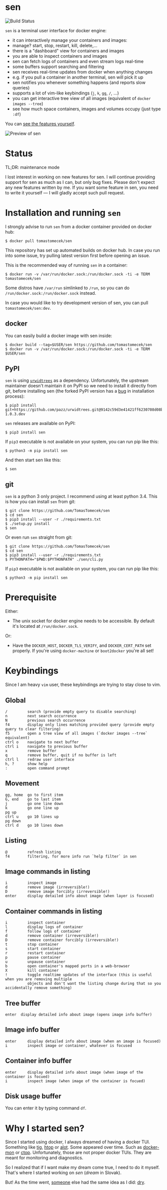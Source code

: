 # sen

![Build Status](https://travis-ci.org/TomasTomecek/sen.svg?branch=master)


`sen` is a terminal user interface for docker engine:
 * it can interactively manage your containers and images:
  * manage? start, stop, restart, kill, delete,...
 * there is a "dashboard" view for containers and images
 * you are able to inspect containers and images
 * sen can fetch logs of containers and even stream logs real-time
 * some buffers support searching and filtering
 * sen receives real-time updates from docker when anything changes
  * e.g. if you pull a container in another terminal, sen will pick it up
 * sen notifies you whenever something happens (and reports slow queries)
 * supports a lot of vim-like keybindings (`j`, `k`, `gg`, `/`, ...)
 * you can get interactive tree view of all images (equivalent of `docker images --tree`)
 * see how much space containers, images and volumes occupy (just type `:df`)

You can [see the features yourself](/docs/features.md).

![Preview of sen](/data/sen-preview.gif)


# Status

TL;DR: maintenance mode

I lost interest in working on new features for sen. I will continue providing
support for sen as much as I can, but only bug fixes. Please don't expect any
new features written by me. If you want some feature in sen, you need to write
it yourself — I will gladly accept such pull request.


# Installation and running `sen`

I strongly advise to run `sen` from a docker container provided on docker hub:

```
$ docker pull tomastomecek/sen
```

This repository has set up automated builds on docker hub. In case you run into some issue, try pulling latest version first before opening an issue.

This is the recommended way of running `sen` in a container:

```
$ docker run -v /var/run/docker.sock:/run/docker.sock -ti -e TERM tomastomecek/sen
```

Some distros have `/var/run` simlinked to `/run`, so you can do `/run/docker.sock:/run/docker.sock` instead.

In case you would like to try development version of sen, you can pull `tomastomecek/sen:dev`.


## docker

You can easily build a docker image with sen inside:

```
$ docker build --tag=$USER/sen https://github.com/tomastomecek/sen
$ docker run -v /var/run/docker.sock:/run/docker.sock -ti -e TERM $USER/sen
```


## PyPI

`sen` is using [`urwidtrees`](https://github.com/pazz/urwidtrees) as a dependency. Unfortunately, the upstream
maintainer doesn't maintain it on PyPI so we need to install it directly from
git, before installing sen (the forked PyPI version has a [bug](https://github.com/TomasTomecek/sen/issues/128) in
installation process):

```
$ pip3 install git+https://github.com/pazz/urwidtrees.git@9142c59d3e41421ff6230708d08b6a134e0a8eed#egg=urwidtrees-1.0.3.dev
```

`sen` releases are available on PyPI:

```
$ pip3 install sen
```

If `pip3` executable is not available on your system, you can run pip like this:

```
$ python3 -m pip install sen
```

And then start sen like this:

```
$ sen
```


## git

`sen` is a python 3 only project. I recommend using at least python 3.4. This is how you can install `sen` from git:

```
$ git clone https://github.com/TomasTomecek/sen
$ cd sen
$ pip3 install --user -r ./requirements.txt
$ ./setup.py install
$ sen
```

Or even run `sen` straight from git:

```
$ git clone https://github.com/TomasTomecek/sen
$ cd sen
$ pip3 install --user -r ./requirements.txt
$ PYTHONPATH="$PWD:$PYTHONPATH" ./sen/cli.py
```

If `pip3` executable is not available on your system, you can run pip like this:

```
$ python3 -m pip install sen
```


# Prerequisite

Either:

* The unix socket for docker engine needs to be accessible. By default it's located at `/run/docker.sock`.

Or:

* Have the `DOCKER_HOST`, `DOCKER_TLS_VERIFY`, and `DOCKER_CERT_PATH` set properly.  If you're using `docker-machine` or `boot2docker` you're all set!


# Keybindings

Since I am heavy `vim` user, these keybindings are trying to stay close to vim.


## Global

```
/         search (provide empty query to disable searching)
n         next search occurrence
N         previous search occurrence
f4        display only lines matching provided query (provide empty query to clear filtering)
f5        open a tree view of all images (`docker images --tree` equivalent)
ctrl o    navigate to next buffer
ctrl i    navigate to previous buffer
x         remove buffer
q         remove buffer, quit if no buffer is left
ctrl l    redraw user interface
h, ?      show help
:         open command prompt
```

## Movement

```
gg, home  go to first item
G, end    go to last item
j         go one line down
k         go one line up
pg up
ctrl u    go 10 lines up
pg down
ctrl d    go 10 lines down
```

## Listing

```
@         refresh listing
f4        filtering, for more info run `help filter` in sen
```

## Image commands in listing

```
i         inspect image
d         remove image (irreversible!)
D         remove image forcibly (irreversible!)
enter     display detailed info about image (when layer is focused)
```

## Container commands in listing

```
i         inspect container
l         display logs of container
f         follow logs of container
d         remove container (irreversible!)
D         remove container forcibly (irreversible!)
t         stop container
s         start container
r         restart container
p         pause container
u         unpause container
b         open container's mapped ports in a web-browser
X         kill container
!         toggle realtime updates of the interface (this is useful when you are removing multiple
          objects and don't want the listing change during that so you accidentally remove something)
```

## Tree buffer

```
enter  display detailed info about image (opens image info buffer)
```

## Image info buffer

```
enter     display detailed info about image (when an image is focused)
i         inspect image or container, whatever is focused
```


## Container info buffer

```
enter     display detailed info about image (when image of the container is focued)
i         inspect image (when image of the container is focued)
```


## Disk usage buffer

You can enter it by typing command `df`.


# Why I started sen?

Since I started using docker, I always dreamed of having a docker TUI. Something like [tig](https://github.com/jonas/tig), [htop](http://hisham.hm/htop/) or [alot](https://github.com/pazz/alot). Some appeared over time. Such as [docker-mon](https://github.com/icecrime/docker-mon) or [ctop](https://github.com/yadutaf/ctop). Unfortunately, those are not proper docker TUIs. They are meant for monitoring and diagnostics.

So I realized that if I want make my dream come true, I need to do it myself. That's where I started working on *sen* (*dream* in Slovak).

But! As the time went, [someone](https://github.com/moncho) else had the same idea as I did: [dry](https://github.com/moncho/dry).
